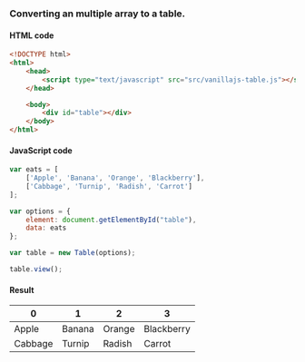 ### Converting an multiple array to a table.

#### HTML code

```html
<!DOCTYPE html>
<html>
    <head>
        <script type="text/javascript" src="src/vanillajs-table.js"></script>
    </head>

    <body>
        <div id="table"></div>
    </body>
</html>
```

#### JavaScript code

```javascript
var eats = [
    ['Apple', 'Banana', 'Orange', 'Blackberry'],
    ['Cabbage', 'Turnip', 'Radish', 'Carrot']
];

var options = {
    element: document.getElementById("table"),
    data: eats
};

var table = new Table(options);

table.view();
```

#### Result

| 0       | 1      | 2      | 3          |
| ------- | ------ | ------ | ---------- |
| Apple   | Banana | Orange | Blackberry |
| Cabbage | Turnip | Radish | Carrot     |
